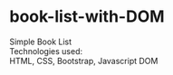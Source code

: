 # book-list-with-DOM
Simple Book List <br>
Technologies used: <br>
HTML, CSS, Bootstrap, Javascript DOM

